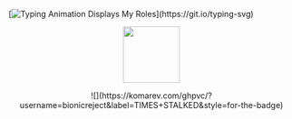 [![Typing Animation Displays My Roles](https://readme-typing-svg.herokuapp.com?color=%2336BCF7&lines=Hello+I'm+Favian;Welcome+to+my+Github+profile;)](https://git.io/typing-svg)

<div id="header" align="center">
  <img src="https://cdn.discordapp.com/attachments/1214021858354004018/1214021889673142272/IHm8fiO.png?ex=65f798fd&is=65e523fd&hm=547371283e05c876824187c4cb149f978e34832e9461811d79d58a9df9b20b2a" width="100"/>
</div>

<p align="center"> ![](https://komarev.com/ghpvc/?username=bionicreject&label=TIMES+STALKED&style=for-the-badge) </p>

